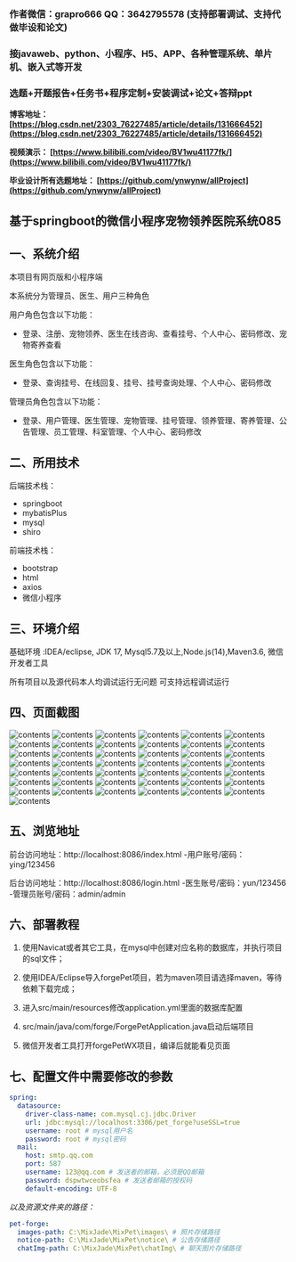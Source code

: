 ### 作者微信：grapro666 QQ：3642795578 (支持部署调试、支持代做毕设和论文)

### 接javaweb、python、小程序、H5、APP、各种管理系统、单片机、嵌入式等开发

### 选题+开题报告+任务书+程序定制+安装调试+论文+答辩ppt

**博客地址：
[https://blog.csdn.net/2303_76227485/article/details/131666452](https://blog.csdn.net/2303_76227485/article/details/131666452)**

**视频演示：
[https://www.bilibili.com/video/BV1wu41177fk/](https://www.bilibili.com/video/BV1wu41177fk/)**

**毕业设计所有选题地址：
[https://github.com/ynwynw/allProject](https://github.com/ynwynw/allProject)**

## 基于springboot的微信小程序宠物领养医院系统085

## 一、系统介绍
本项目有网页版和小程序端

本系统分为管理员、医生、用户三种角色

用户角色包含以下功能：
- 登录、注册、宠物领养、医生在线咨询、查看挂号、个人中心、密码修改、宠物寄养查看

医生角色包含以下功能：
- 登录、查询挂号、在线回复、挂号、挂号查询处理、个人中心、密码修改

管理员角色包含以下功能：
- 登录、用户管理、医生管理、宠物管理、挂号管理、领养管理、寄养管理、公告管理、员工管理、科室管理、个人中心、密码修改

## 二、所用技术

后端技术栈：

- springboot
- mybatisPlus
- mysql
- shiro

前端技术栈：

- bootstrap
- html
- axios
- 微信小程序



## 三、环境介绍

基础环境 :IDEA/eclipse, JDK 17, Mysql5.7及以上,Node.js(14),Maven3.6, 微信开发者工具

所有项目以及源代码本人均调试运行无问题 可支持远程调试运行

## 四、页面截图

![contents](./picture/picture1.png)
![contents](./picture/picture2.png)
![contents](./picture/picture3.png)
![contents](./picture/picture4.png)
![contents](./picture/picture5.png)
![contents](./picture/picture6.png)
![contents](./picture/picture7.png)
![contents](./picture/picture8.png)
![contents](./picture/picture9.png)
![contents](./picture/picture10.png)
![contents](./picture/picture11.png)
![contents](./picture/picture12.png)
![contents](./picture/picture13.png)
![contents](./picture/picture14.png)
![contents](./picture/picture15.png)
![contents](./picture/picture16.png)
![contents](./picture/picture17.png)
![contents](./picture/picture18.png)
![contents](./picture/picture19.png)
![contents](./picture/picture20.png)
![contents](./picture/picture21.png)
![contents](./picture/picture22.png)
![contents](./picture/picture23.png)
![contents](./picture/picture24.png)
![contents](./picture/picture25.png)
![contents](./picture/picture26.png)
![contents](./picture/picture27.png)
![contents](./picture/picture28.png)
![contents](./picture/picture29.png)
![contents](./picture/picture30.png)
![contents](./picture/picture31.png)
![contents](./picture/picture32.png)
![contents](./picture/picture33.png)
![contents](./picture/picture34.png)
![contents](./picture/picture35.png)
![contents](./picture/picture36.png)
![contents](./picture/picture37.png)
![contents](./picture/picture38.png)
![contents](./picture/picture39.png)
![contents](./picture/picture40.png)
![contents](./picture/picture41.png)
![contents](./picture/picture42.png)
![contents](./picture/picture43.png)

## 五、浏览地址
前台访问地址：http://localhost:8086/index.html
-用户账号/密码：ying/123456

后台访问地址：http://localhost:8086/login.html
-医生账号/密码：yun/123456
-管理员账号/密码：admin/admin

## 六、部署教程

1. 使用Navicat或者其它工具，在mysql中创建对应名称的数据库，并执行项目的sql文件；

2. 使用IDEA/Eclipse导入forgePet项目，若为maven项目请选择maven，等待依赖下载完成；

3. 进入src/main/resources修改application.yml里面的数据库配置

4. src/main/java/com/forge/ForgePetApplication.java启动后端项目

5. 微信开发者工具打开forgePetWX项目，编译后就能看见页面

## 七、配置文件中需要修改的参数

```yml
spring:
  datasource:
    driver-class-name: com.mysql.cj.jdbc.Driver
    url: jdbc:mysql://localhost:3306/pet_forge?useSSL=true
    username: root # mysql用户名
    password: root # mysql密码
  mail:
    host: smtp.qq.com
    port: 587
    username: 123@qq.com # 发送者的邮箱，必须是QQ邮箱
    password: dspwtwceobsfea # 发送者邮箱的授权码
    default-encoding: UTF-8
```
*以及资源文件夹的路径：*

```yml
pet-forge:
  images-path: C:\MixJade\MixPet\images\ # 照片存储路径
  notice-path: C:\MixJade\MixPet\notice\ # 公告存储路径
  chatImg-path: C:\MixJade\MixPet\chatImg\ # 聊天图片存储路径
```





